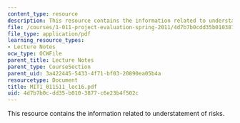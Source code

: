 ```yaml
---
content_type: resource
description: This resource contains the information related to understatement of risks.
file: /courses/1-011-project-evaluation-spring-2011/4d7b7b0cdd35b0103877c6e23b4f502c_MIT1_011S11_lec16.pdf
file_type: application/pdf
learning_resource_types:
- Lecture Notes
ocw_type: OCWFile
parent_title: Lecture Notes
parent_type: CourseSection
parent_uid: 3a422445-5433-4f71-bf03-20890ea05b4a
resourcetype: Document
title: MIT1_011S11_lec16.pdf
uid: 4d7b7b0c-dd35-b010-3877-c6e23b4f502c
---
```

This resource contains the information related to understatement of risks.

